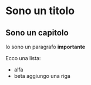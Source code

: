 Sono un titolo
==============

Sono un capitolo
----------------

Io sono un paragrafo **importante**

Ecco una lista:
- alfa
- beta
aggiungo una riga
